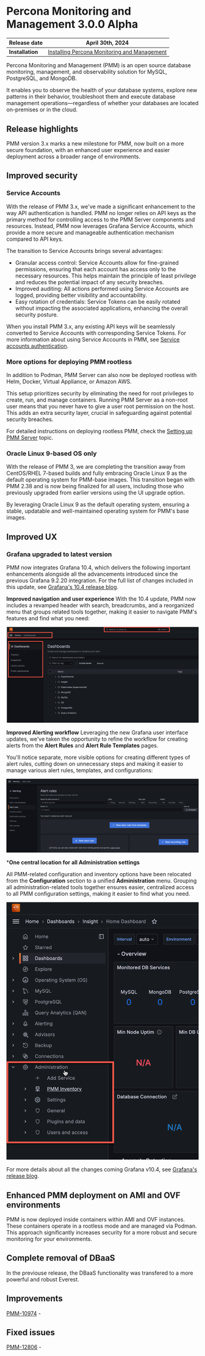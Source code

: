# Percona Monitoring and Management 3.0.0 Alpha

| **Release date** | April 30th, 2024                                                                                   |
| ----------------- | ----------------------------------------------------------------------------------------------- |
| **Installation** | [Installing Percona Monitoring and Management](https://www.percona.com/software/pmm/quickstart) |

Percona Monitoring and Management (PMM) is an open source database monitoring, management, and observability solution for MySQL, PostgreSQL, and MongoDB.

It enables you to observe the health of your database systems, explore new patterns in their behavior, troubleshoot them and execute database management operations—regardless of whether your databases are located on-premises or in the cloud.

## Release highlights

PMM version 3.x marks a new milestone for PMM, now built on a more secure foundation, with an enhanced user experience and easier deployment across a broader range of environments.

## Improved security

### Service Accounts

With the release of PMM 3.x, we've made a significant enhancement to the way API authentication is handled. PMM no longer relies on API keys as the primary method for controlling access to the PMM Server components and resources. Instead, PMM now leverages Grafana Service Accounts, which provide a more secure and manageable authentication mechanism compared to API keys.

The transition to Service Accounts brings several advantages:

- Granular access control: Service Accounts allow for fine-grained permissions, ensuring that each account has access only to the necessary resources. This helps maintain the principle of least privilege and reduces the potential impact of any security breaches.
- Improved auditing: All actions performed using Service Accounts are logged, providing better visibility and accountability.
- Easy rotation of credentials: Service Tokens can be easily rotated without impacting the associated applications, enhancing the overall security posture.

When you install PMM 3.x, any existing API keys will be seamlessly converted to Service Accounts with corresponding Service Tokens. For more information about using Service Accounts in PMM, see [Service accounts authentication](../api/authentication.md).

### More options for deploying PMM rootless

In addition to Podman, PMM Server can also now be deployed rootless with Helm, Docker, Virtual Appliance, or Amazon AWS.

This setup prioritizes security by eliminating the need for root privileges to create, run, and manage containers. Running PMM Server as a non-root user means that you never have to give a user root permission on the host. This adds an extra security layer, crucial in safeguarding against potential security breaches.

For detailed instructions on deploying rootless PMM, check the [Setting up PMM Server](https://docs.percona.com/percona-monitoring-and-management/setting-up/index.html#set-up-pmm-server) topic.

### Oracle Linux 9-based OS only

With the release of PMM 3, we are completing the transition away from CentOS/RHEL 7-based builds and fully embracing Oracle Linux 9 as the default operating system for PMM-base images. This transition began with PMM 2.38 and is now being finalized for all users, including those who previously upgraded from earlier versions using the UI upgrade option.

By leveraging Oracle Linux 9 as the default operating system, ensuring a stable, updatable and well-maintained operating system for PMM's base images.

## Improved UX

### Grafana upgraded to latest version

PMM now integrates Grafana 10.4, which delivers the following important enhancements alongside all the advancements introduced since the previous Grafana 9.2.20 integration. For the full list of changes included in this update, see [Grafana's 10.4 release blog](https://grafana.com/blog/2024/03/06/grafana-10.4-release-all-the-latest-features/).

**Improved navigation and user experience**
With the 10.4 update, PMM now includes a revamped header with search, breadcrumbs, and a reorganized menu that groups related tools together, making it easier to navigate PMM's features and find what you need:

![Alt text](../_images/Navigation_Dashboard.png)

**Improved Alerting workflow**
Leveraging the new Grafana user interface updates, we've taken the opportunity to refine the workflow for creating alerts from the **Alert Rules** and **Alert Rule Templates** pages.

You'll notice separate, more visible options for creating different types of alert rules, cutting down on unnecessary steps and making it easier to manage various alert rules, templates, and configurations:

![Alt text](../_images/Grafana_Alerting.png)

***One central location for all Administration settings**

All PMM-related configuration and inventory options have been relocated from the **Configuration** section to a unified   **Administration** menu.
Grouping all administration-related tools together ensures easier, centralized access to all PMM configuration settings, making it easier to find what you need.

![Alt text](../_images/Admin_menu.png)

For more details about all the changes coming Grafana v10.4, see [Grafana's release blog](https://grafana.com/blog/2024/03/06/grafana-10.4-release-all-the-latest-features/).


## Enhanced PMM deployment on AMI and OVF environments

PMM is now deployed inside containers within AMI and OVF instances. These containers operate in a rootless mode and are managed via Podman. This approach significantly increases security for a more robust and secure monitoring for your environments.

## Complete removal of DBaaS
In the previouse release, the DBaaS functionality was transfered to a more powerful and robust Everest. 



## Improvements

[PMM-10974](https://perconadev.atlassian.net/browse/PMM-10974) - 

## Fixed issues

[PMM-12806](https://perconadev.atlassian.net/browse/PMM-12806) - 

